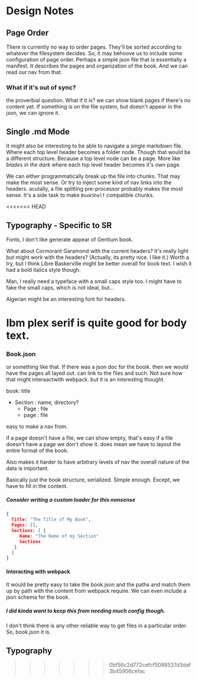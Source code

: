 # Design Notes

## Page Order

There is currently no way to order pages. They'll be sorted according to whatever the filesystem decides. 
So, it may behoove us to include some configuration of page order. Perhaps a simple json file that is essentially a manifest.
It describes the pages and organization of the book. And we can read our nav from that.

### What if it's out of sync?

the proverbial question. What if it is? we can show blank pages if there's no content yet.
If something is on the file system, but doesn't appear in the json, we can ignore it. 

## Single .md Mode

It might also be interesting to be able to navigate a single markdown file. Where each top level header becomes a folder node. Though that would be a different structure. Because a top level node can be a page. More like *blades in the dark* where each top level header becomes it's own page. 

We can either programmatically break up the file into chunks. That may make the most sense. Or try to inject some kind of nav links into the headers. 
acutally, a file splitting pre-processor probably makes the most sense. It's a side task to make `BookShelf` compatible chunks. 

<<<<<<< HEAD
## Typography - Specific to SR

Fonts, I don't like generate appear of Gentium book. 

What about Cormorant Garamond with the current headers? It's really light but might work with the headers? (Actually, its pretty nice. I like it.) 
Worth a try, but I think Libre Baskerville might be better overall for book text. I wish it had a bold italics style though. 

Man, I really need a typeface with a small caps style too. I might have to fake the small caps, which is not ideal, but...

Algerian might be an interesting font for headers. 

Ibm plex serif is quite good for body text. 
=======
### Book.json

or something like that. If there was a json doc for the booik. then we would have the pages all layed out. can link to the files and such. Not sure how that might interaactwith webpack. but it is an interesting thought. 

book: title
- Section : name, directory? 
  - Page : file
  - page : file

easy to make a nav from. 

if a page doesn't have a file, we can show empty, that's easy
if a file doesn't have a page we don't show it. 
does mean we have to layout the entire format of the book. 

Also makes it harder to have arbitrary levels of nav
the overall nature of the data is important. 

Basically just the book structure, serialized. 
Simple enough. Except, we have to fill in the content. 

##### Consider writing a custom loader for this nonsense

```json
{
  Title: "The Title of My Book",
  Pages: [],
  Sections: [ {
     Name: "The Name of my Section"
     Sections
   }
  ]
}
```

#### Interacting with webpack

It would be pretty easy to take the book.json and the paths and match them up by path with the content from webpack require. We can even include a json schema for the book.

##### I did kinda want to keep this from needing much config though.  

I don't think there is any other reliable way to get files in a particular order. So, book.json it is.




## Typography
>>>>>>> 0bf56c2d772cefcf5088537d3daf3b45906cefac

